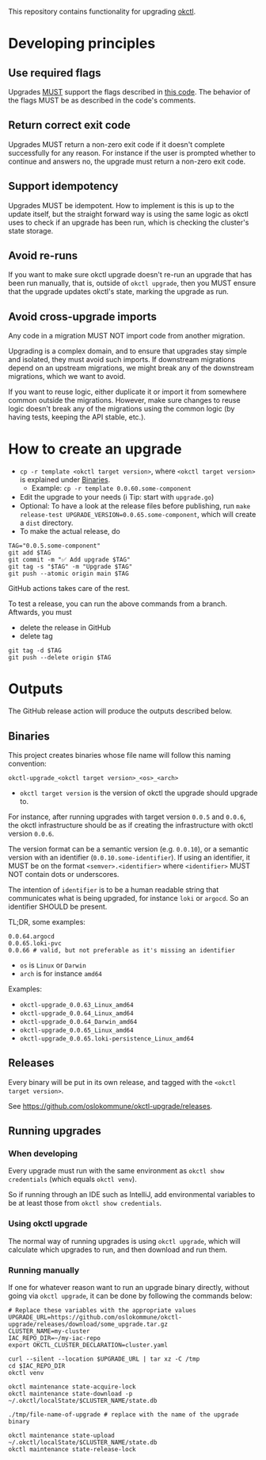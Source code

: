 This repository contains functionality for upgrading [okctl](https://github.com/oslokommune/okctl).

# Developing principles

## Use required flags

Upgrades [MUST](https://www.ietf.org/rfc/rfc2119.txt) support the flags described in [this code](template/main.go). The behavior
of the flags MUST be as described in the code's comments.

## Return correct exit code

Upgrades MUST return a non-zero exit code if it doesn't complete successfully for any reason. For instance if the user is prompted
whether to continue and answers no, the upgrade must return a non-zero exit code.

## Support idempotency

Upgrades MUST be idempotent. How to implement is this is up to the update itself, but the straight forward way is using the same
logic as okctl uses to check if an upgrade has been run, which is checking the cluster's state storage.

## Avoid re-runs

If you want to make sure okctl upgrade doesn't re-run an upgrade that has been run manually, that is, outside of
`okctl upgrade`, then you MUST ensure that the upgrade updates okctl's state, marking the upgrade as run.

## Avoid cross-upgrade imports

Any code in a migration MUST NOT import code from another migration.

Upgrading is a complex domain, and to ensure that upgrades stay simple and isolated, they must avoid such imports. If downstream
migrations depend on an upstream migrations, we might break any of the downstream migrations, which we want to avoid.

If you want to reuse logic, either duplicate it or import it from somewhere common outside the migrations. However, make sure
changes to reuse logic doesn't break any of the migrations using the common logic (by having tests, keeping the API stable, etc.).

# How to create an upgrade

* `cp -r template <okctl target version>`, where `<okctl target version>` is explained under [Binaries](#binaries).
    * Example: `cp -r template 0.0.60.some-component`
* Edit the upgrade to your needs (:information_source: Tip: start with `upgrade.go`)
* Optional: To have a look at the release files before publishing, run `make release-test UPGRADE_VERSION=0.0.65.some-component`,
  which will create a `dist` directory.
* To make the actual release, do

```shell
TAG="0.0.5.some-component"
git add $TAG
git commit -m "✅ Add upgrade $TAG"
git tag -s "$TAG" -m "Upgrade $TAG"
git push --atomic origin main $TAG
```

GitHub actions takes care of the rest.

To test a release, you can run the above commands from a branch. Aftwards, you must

* delete the release in GitHub
* delete tag

```shell
git tag -d $TAG
git push --delete origin $TAG
```

# Outputs

The GitHub release action will produce the outputs described below.

## Binaries

This project creates binaries whose file name will follow this naming convention:

```
okctl-upgrade_<okctl target version>_<os>_<arch>
```

* `okctl target version` is the version of okctl the upgrade should upgrade to.

For instance, after running upgrades with target version `0.0.5` and `0.0.6`, the okctl infrastructure should be as if creating
the infrastructure with okctl version `0.0.6`.

The version format can be a semantic version (e.g. `0.0.10`), or a semantic version with an identifier (`0.0.10.some-identifier`).
If using an identifier, it MUST be on the format `<semver>.<identifier>` where `<identifier>` MUST NOT contain dots or underscores.

The intention of `identifier` is to be a human readable string that communicates what is being upgraded, for instance `loki`
or `argocd`. So an identifier SHOULD be present.

TL;DR, some examples:

```shell
0.0.64.argocd
0.0.65.loki-pvc
0.0.66 # valid, but not preferable as it's missing an identifier 
```

* `os` is `Linux` or `Darwin`
* `arch` is for instance `amd64`

Examples:

* `okctl-upgrade_0.0.63_Linux_amd64`
* `okctl-upgrade_0.0.64_Linux_amd64`
* `okctl-upgrade_0.0.64_Darwin_amd64`
* `okctl-upgrade_0.0.65_Linux_amd64`
* `okctl-upgrade_0.0.65.loki-persistence_Linux_amd64`

## Releases

Every binary will be put in its own release, and tagged with the `<okctl target version>`.

See https://github.com/oslokommune/okctl-upgrade/releases.

## Running upgrades

### When developing

Every upgrade must run with the same environment as `okctl show credentials` (which equals `okctl venv`).

So if running through an IDE such as IntelliJ, add environmental variables to be at least those from `okctl show credentials`.

### Using okctl upgrade

The normal way of running upgrades is using `okctl upgrade`, which will calculate which upgrades to run, and then download and run
them.

### Running manually

If one for whatever reason want to run an upgrade binary directly, without going via `okctl upgrade`, it can be done by following
the commands below:

```shell
# Replace these variables with the appropriate values
UPGRADE_URL=https://github.com/oslokommune/okctl-upgrade/releases/download/some_upgrade.tar.gz
CLUSTER_NAME=my-cluster
IAC_REPO_DIR=~/my-iac-repo
export OKCTL_CLUSTER_DECLARATION=cluster.yaml

curl --silent --location $UPGRADE_URL | tar xz -C /tmp
cd $IAC_REPO_DIR
okctl venv

okctl maintenance state-acquire-lock
okctl maintenance state-download -p ~/.okctl/localState/$CLUSTER_NAME/state.db

./tmp/file-name-of-upgrade # replace with the name of the upgrade binary 

okctl maintenance state-upload ~/.okctl/localState/$CLUSTER_NAME/state.db
okctl maintenance state-release-lock
```

